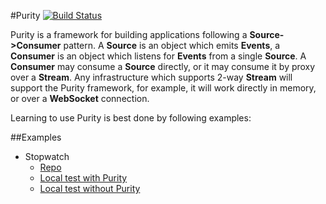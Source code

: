 #Purity [![Build Status](https://drone.io/github.com/0xor1/purity/status.png)](https://drone.io/github.com/0xor1/purity/latest)

Purity is a framework for building applications following a **Source->Consumer** pattern.
A **Source** is an object which emits **Events**, a **Consumer** is an object which listens
for **Events** from a single **Source**. A **Consumer** may consume a **Source** directly,
or it may consume it by proxy over a **Stream<String>**. Any infrastructure which supports
2-way **Stream<String>** will support the Purity framework, for example, it will work directly
in memory, or over a **WebSocket** connection.

Learning to use Purity is best done by following examples:

##Examples

* Stopwatch
    * [Repo](http://github.com/0xor1/purity_stopwatch_example)
    * [Local test with Purity](http://0xor1.net/purity_stopwatch_example/index_with_purity.html)
    * [Local test without Purity](http://0xor1.net/purity_stopwatch_example/index_without_purity.html)